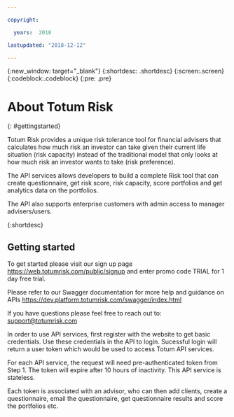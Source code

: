 ```yaml
---

copyright:

  years:  2018

lastupdated: "2018-12-12"

---
```



{:new_window: target="_blank"}
{:shortdesc: .shortdesc}
{:screen:.screen}
{:codeblock:.codeblock}
{:pre: .pre}

# About Totum Risk
{: #gettingstarted}

Totum Risk provides a unique risk tolerance tool for financial advisers that calculates how much risk an investor can take given their current life situation (risk capacity) instead of the traditional model that only looks at how much risk an investor wants to take (risk preference).

The API services allows  developers to build a complete Risk tool that can create questionnaire, get  risk score, risk capacity, score portfolios and  get analytics data on the portfolios. 

The API also supports enterprise customers with admin access to  manager advisers/users.

{:shortdesc}

## Getting started

To get started please visit our  sign up page 
https://web.totumrisk.com/public/signup and enter promo code TRIAL for 1  day free trial.

Please refer to our Swagger documentation for more help and guidance on APIs
https://dev.platform.totumrisk.com/swagger/index.html

If you have questions please feel free to reach out to: support@totumrisk.com

In order to  use API services, first register with the website to get basic credentials. Use these credentials in the API to login. Sucessful login will return a  user token which would be used to access Totum API services.

For each API service, the request will need pre-authenticated token from Step 1.  The token will expire after 10 hours of inactivity. This API service is stateless.

Each token is associated with an advisor, who can then add clients, create a questionnaire, email the questionnaire, get questionnaire results and score the portfolios etc.